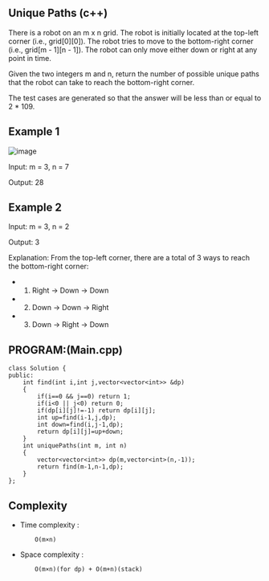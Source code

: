 ## Unique Paths (c++)

There is a robot on an m x n grid. The robot is initially located at the top-left corner (i.e., grid[0][0]). The robot tries to move to the bottom-right corner (i.e., grid[m - 1][n - 1]). The robot can only move either down or right at any point in time.

Given the two integers m and n, return the number of possible unique paths that the robot can take to reach the bottom-right corner.

The test cases are generated so that the answer will be less than or equal to 2 * 109.

## Example 1
![image](https://github.com/user-attachments/assets/afab215a-fc1b-43ec-a2c0-d627db4a83ec)

Input: m = 3, n = 7

Output: 28

## Example 2

Input: m = 3, n = 2

Output: 3

Explanation: From the top-left corner, there are a total of 3 ways to reach the bottom-right corner:
- 1. Right -> Down -> Down
- 2. Down -> Down -> Right
- 3. Down -> Right -> Down
## PROGRAM:(Main.cpp)
```
class Solution {
public:
    int find(int i,int j,vector<vector<int>> &dp)
    {
        if(i==0 && j==0) return 1;
        if(i<0 || j<0) return 0;
        if(dp[i][j]!=-1) return dp[i][j];
        int up=find(i-1,j,dp);
        int down=find(i,j-1,dp);
        return dp[i][j]=up+down; 
    }
    int uniquePaths(int m, int n) 
    {
        vector<vector<int>> dp(m,vector<int>(n,-1));
        return find(m-1,n-1,dp);
    }
};
```
## Complexity
- Time complexity : 
  
          O(m×n)
     
- Space complexity :

          O(m×n)(for dp) + O(m+n)(stack)
 
